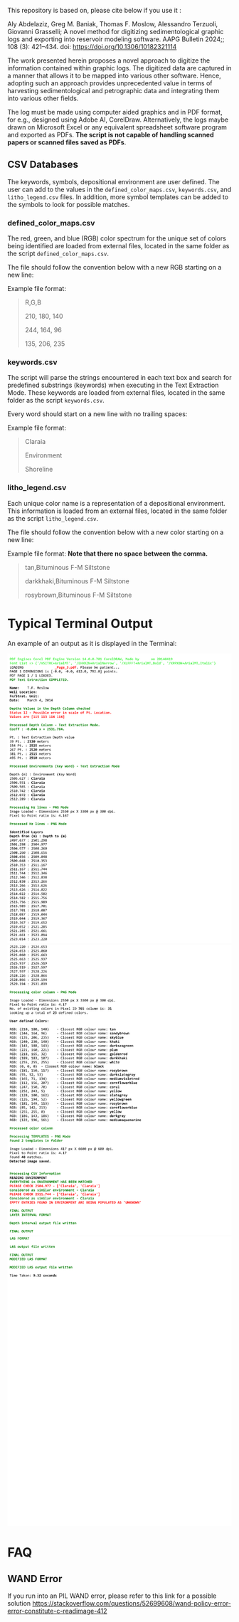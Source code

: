 This repository is based on, please cite below if you use it :

Aly Abdelaziz, Greg M. Baniak, Thomas F. Moslow, Alessandro Terzuoli, Giovanni Grasselli; A novel method for digitizing sedimentological graphic logs and exporting into reservoir modeling software. AAPG Bulletin 2024;; 108 (3): 421–434. doi: https://doi.org/10.1306/10182321114 

The work presented herein proposes a novel approach to digitize the information contained within graphic logs. The digitized data are captured in a manner that allows it to be mapped into various other software. Hence, adopting such an approach provides unprecedented value in terms of harvesting sedimentological and petrographic data and integrating them into various other fields.

The log must be made using computer aided graphics and in PDF format, for e.g., designed using Adobe AI, CorelDraw. Alternatively, the logs maybe drawn on Microsoft Excel or any equivalent spreadsheet software program and exported as PDFs. **The script is not capable of handling scanned papers or scanned files saved as PDFs**.

## CSV Databases

The keywords, symbols, depositional environment are user defined. The user can add to the values in the `defined_color_maps.csv`, `keywords.csv`, and `litho_legend.csv` files. In addition, more symbol templates can be added to the symbols to look for possible matches. 

### defined_color_maps.csv

The red, green, and blue (RGB) color spectrum for the unique set of colors being identified are loaded from external files, located in the same folder as the script `defined_color_maps.csv`.

The file should follow the convention below with a new RGB starting on a new line:

Example file format:

>R,G,B
> 
>210, 180, 140
> 
>244, 164, 96
> 
>135, 206, 235

### keywords.csv

The script will parse the strings encountered in each text box and search for predefined substrings (keywords) when executing in the Text Extraction Mode. These keywords are loaded from external files, located in the same folder as the script `keywords.csv`.

Every word should start on a new line with no trailing spaces:

Example file format:

>Claraia
> 
>Environment
>
>Shoreline

### litho_legend.csv

Each unique color name is a representation of a depositional environment. This information is loaded from an external files, located in the same folder as the script `litho_legend.csv`. 

The file should follow the convention below with a new color starting on a new line:

Example file format:
**Note that there no space between the comma.**

>tan,Bituminous F-M Siltstone
>
>darkkhaki,Bituminous F-M Siltstone
>
>rosybrown,Bituminous F-M Siltstone

# Typical Terminal Output 

An example of an output as it is displayed in the Terminal:

![Terminal Output 01](/sample/sample_Core_1_revised/p1.png)
![Terminal Output 02](/sample/sample_Core_1_revised/p2.png)
![Terminal Output 03](/sample/sample_Core_1_revised/p3.png)

# FAQ

## WAND Error 

If you run into an PIL WAND error, please refer to this link for a possible solution 
https://stackoverflow.com/questions/52699608/wand-policy-error-error-constitute-c-readimage-412


